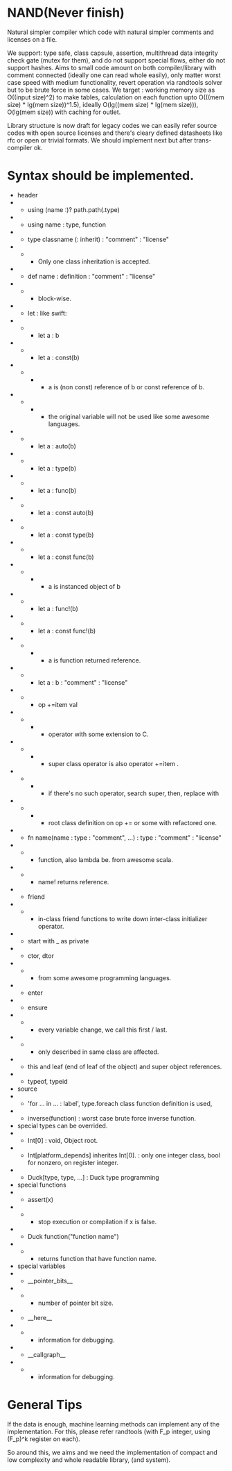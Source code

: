 # NAND(Never finish)
Natural simpler compiler which code with natural simpler comments and licenses on a file.

We support: type safe, class capsule, assertion, multithread data integrity check gate (mutex for them), and do not support special flows, either do not support hashes.
Aims to small code amount on both compiler/library with comment connected (ideally one can read whole easily), only matter worst case speed with medium functionality, revert operation via randtools solver but to be brute force in some cases.
We target : working memory size as O((input size)^2) to make tables, calculation on each function upto O(((mem size) * lg(mem size))^1.5), ideally O(lg((mem size) * lg(mem size))), O(lg(mem size)) with caching for outlet.

Library structure is now draft for legacy codes we can easily refer source codes with open source licenses and there's cleary defined datasheets like rfc or open or trivial formats. We should implement next but after trans-compiler ok.

# Syntax should be implemented.
* header
* * using (name :)? path.path(.type)
* * using name : type, function
* * type classname (: inherit) : "comment" : "license"
* * * Only one class inheritation is accepted.
* * def name : definition : "comment" : "license"
* * * block-wise.
* * let : like swift:
* * * let a : b
* * * let a : const(b)
* * * * a is (non const) reference of b or const reference of b.
* * * * the original variable will not be used like some awesome languages.
* * * let a : auto(b)
* * * let a : type(b)
* * * let a : func(b)
* * * let a : const auto(b)
* * * let a : const type(b)
* * * let a : const func(b)
* * * * a is instanced object of b
* * * let a : func!(b)
* * * let a : const func!(b)
* * * * a is function returned reference.
* * * let a : b : "comment" : "license"
* * * op +=item val
* * * * operator with some extension to C.
* * * * super class operator is also operator +=item .
* * * * if there's no such operator, search super, then, replace with
* * * * root class definition on op += or some with refactored one.
* * fn name(name : type : "comment", ...) : type : "comment" : "license"
* * * function, also lambda be. from awesome scala.
* * * name! returns reference.
* * friend
* * * in-class friend functions to write down inter-class initializer operator.
* * start with _ as private
* * ctor, dtor
* * * from some awesome programming languages.
* * enter
* * ensure
* * * every variable change, we call this first / last.
* * * only described in same class are affected.
* * this and leaf (end of leaf of the object) and super object references.
* * typeof, typeid
* source
* * 'for ... in ... : label', type.foreach class function definition is used,
* * inverse(function) : worst case brute force inverse function.
* special types can be overrided.
* * Int\[0\] : void, Object root.
* * Int\[platform_depends\] inherites Int\[0\]. : only one integer class, bool for nonzero, on register integer.
* * Duck[type, type, ...] : Duck type programming
* special functions
* * assert(x)
* * * stop execution or compilation if x is false.
* * Duck function("function name")
* * * returns function that have function name.
* special variables
* * \_\_pointer_bits\_\_
* * * number of pointer bit size.
* * \_\_here\_\_
* * * information for debugging.
* * \_\_callgraph\_\_
* * * information for debugging.

# General Tips
If the data is enough, machine learning methods can implement any of the implementation.
For this, please refer randtools (with F_p integer, using (F_p)^k register on each).

So around this, we aims and we need the implementation of compact and low complexity and whole readable library, (and system).

